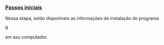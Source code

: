 
### [Passos iniciais](#)

<p align="justify">
Nessa etapa, estão disponíveis as informações de instalação do programa <p> <img src="https://www.r-project.org/Rlogo.png" alt="R" height="15" width="15"></p> em seu computador. 
</p> 
